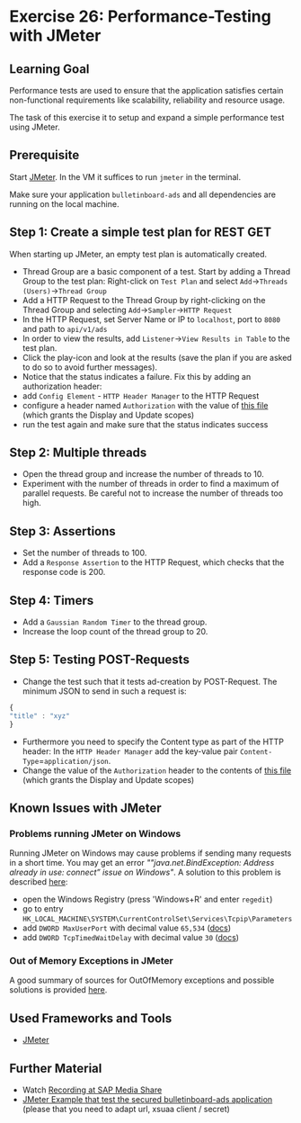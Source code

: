 Exercise 26: Performance-Testing with JMeter
============================================

## Learning Goal
Performance tests are used to ensure that the application satisfies certain non-functional requirements like scalability, reliability and resource usage.

The task of this exercise it to setup and expand a simple performance test using JMeter.

## Prerequisite
Start [JMeter](http://jmeter.apache.org/). In the VM it suffices to run `jmeter` in the terminal.

Make sure your application `bulletinboard-ads` and all dependencies are running on the local machine.

## Step 1: Create a simple test plan for REST GET
When starting up JMeter, an empty test plan is automatically created. 
- Thread Group are a basic component of a test. Start by adding a Thread Group to the test plan: Right-click on `Test Plan` and select `Add`->`Threads (Users)`->`Thread Group`
- Add a HTTP Request to the Thread Group by right-clicking on the Thread Group and selecting `Add`->`Sampler`->`HTTP Request`
- In the HTTP Request, set Server Name or IP to `localhost`, port to `8080` and path to `api/v1/ads` 
- In order to view the results, add `Listener`->`View Results in Table` to the test plan.
- Click the play-icon and look at the results (save the plan if you are asked to do so to avoid further messages). 
- Notice that the status indicates a failure. Fix this by adding an authorization header:
 - add `Config Element` - `HTTP Header Manager` to the HTTP Request
 - configure a header named `Authorization` with the value of [this file](https://github.wdf.sap.corp/raw/cc-java-dev/cc-coursematerial/master/Security/jwtUpdate.txt) (which grants the Display and Update scopes)
 - run the test again and make sure that the status indicates success

## Step 2: Multiple threads
- Open the thread group and increase the number of threads to 10.
- Experiment with the number of threads in order to find a maximum of parallel requests. Be careful not to increase the number of threads too high.

## Step 3: Assertions
- Set the number of threads to 100.
- Add a `Response Assertion` to the HTTP Request, which checks that the response code is 200.

## Step 4: Timers
- Add a `Gaussian Random Timer` to the thread group.
- Increase the loop count of the thread group to 20.

## Step 5: Testing POST-Requests
- Change the test such that it tests ad-creation by POST-Request. The minimum JSON to send in such a request is:
```javascript
{
"title" : "xyz"
}
```
- Furthermore you need to specify the Content type as part of the HTTP header: In the `HTTP Header Manager` add the key-value pair `Content-Type`=`application/json`.
- Change the value of the `Authorization` header to the contents of [this file](https://github.wdf.sap.corp/raw/cc-java-dev/cc-coursematerial/master/Security/jwtUpdate.txt) (which grants the Display and Update scopes)

<a id='jmeter-known-issues'></a>
## Known Issues with JMeter

### Problems running JMeter on Windows
Running JMeter on Windows may cause problems if sending many requests in a short time.
You may get an error *""java.net.BindException: Address already in use: connect” issue on Windows"*.
A solution to this problem is described [here](https://www.baselogic.com/2011/11/23/solved-java-net-bindexception-address-use-connect-issue-windows/):
- open the Windows Registry (press 'Windows+R' and enter `regedit`)
- go to entry `HK_LOCAL_MACHINE\SYSTEM\CurrentControlSet\Services\Tcpip\Parameters`
- add `DWORD MaxUserPort` with decimal value `65,534` ([docs](https://technet.microsoft.com/en-us/library/cc938196.aspx))
- add `DWORD TcpTimedWaitDelay` with decimal value `30` ([docs](https://technet.microsoft.com/en-us/library/cc938217.aspx))

### Out of Memory Exceptions in JMeter
A good summary of sources for OutOfMemory exceptions and possible solutions is provided [here](https://www.blazemeter.com/blog/9-easy-solutions-jmeter-load-test-%E2%80%9Cout-memory%E2%80%9D-failure).

## Used Frameworks and Tools
- [JMeter](http://jmeter.apache.org/)

## Further Material
- Watch [Recording at SAP Media Share](https://video.sap.com/media/t/1_4nj2lh3u/39197781)
- [JMeter Example that test the secured bulletinboard-ads application](https://github.com/ccjavadev/cc-coursematerial/blob/master/TestStrategy/JMeterPerformanceTestPlan_security.jmx)  
(please that you need to adapt url, xsuaa client / secret)
